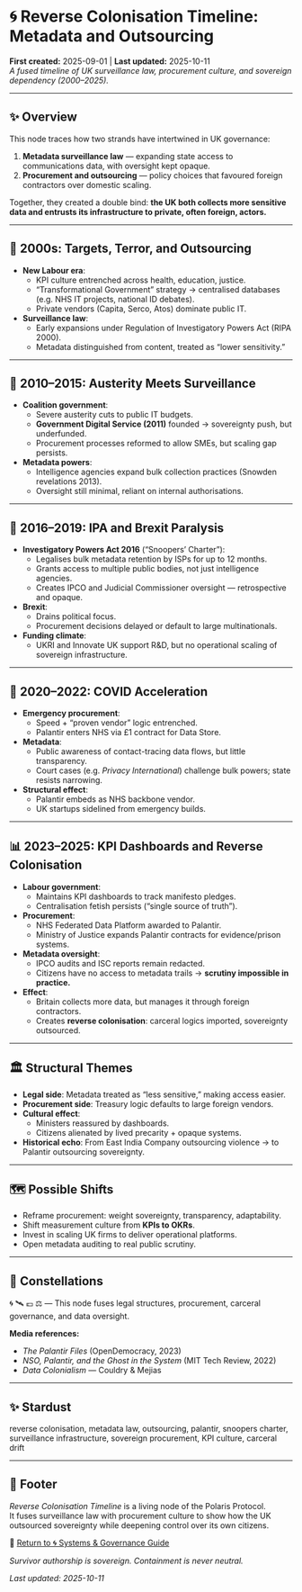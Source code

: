# 🌀 Reverse Colonisation Timeline: Metadata and Outsourcing  
**First created:** 2025-09-01 | **Last updated:** 2025-10-11   
*A fused timeline of UK surveillance law, procurement culture, and sovereign dependency (2000–2025).*  

---

## ✨ Overview  

This node traces how two strands have intertwined in UK governance:  

1. **Metadata surveillance law** — expanding state access to communications data, with oversight kept opaque.  
2. **Procurement and outsourcing** — policy choices that favoured foreign contractors over domestic scaling.  

Together, they created a double bind: **the UK both collects more sensitive data and entrusts its infrastructure to private, often foreign, actors.**  

---

## 🚀 2000s: Targets, Terror, and Outsourcing  

- **New Labour era**:  
  - KPI culture entrenched across health, education, justice.  
  - “Transformational Government” strategy → centralised databases (e.g. NHS IT projects, national ID debates).  
  - Private vendors (Capita, Serco, Atos) dominate public IT.  
- **Surveillance law**:  
  - Early expansions under Regulation of Investigatory Powers Act (RIPA 2000).  
  - Metadata distinguished from content, treated as “lower sensitivity.”  

---

## 📡 2010–2015: Austerity Meets Surveillance  

- **Coalition government**:  
  - Severe austerity cuts to public IT budgets.  
  - **Government Digital Service (2011)** founded → sovereignty push, but underfunded.  
  - Procurement processes reformed to allow SMEs, but scaling gap persists.  
- **Metadata powers**:  
  - Intelligence agencies expand bulk collection practices (Snowden revelations 2013).  
  - Oversight still minimal, reliant on internal authorisations.  

---

## 👾 2016–2019: IPA and Brexit Paralysis  

- **Investigatory Powers Act 2016** (“Snoopers’ Charter”):  
  - Legalises bulk metadata retention by ISPs for up to 12 months.  
  - Grants access to multiple public bodies, not just intelligence agencies.  
  - Creates IPCO and Judicial Commissioner oversight — retrospective and opaque.  
- **Brexit**:  
  - Drains political focus.  
  - Procurement decisions delayed or default to large multinationals.  
- **Funding climate**:  
  - UKRI and Innovate UK support R&D, but no operational scaling of sovereign infrastructure.  

---

## 💉 2020–2022: COVID Acceleration  

- **Emergency procurement**:  
  - Speed + “proven vendor” logic entrenched.  
  - Palantir enters NHS via £1 contract for Data Store.  
- **Metadata**:  
  - Public awareness of contact-tracing data flows, but little transparency.  
  - Court cases (e.g. *Privacy International*) challenge bulk powers; state resists narrowing.  
- **Structural effect**:  
  - Palantir embeds as NHS backbone vendor.  
  - UK startups sidelined from emergency builds.  

---

## 📊 2023–2025: KPI Dashboards and Reverse Colonisation  

- **Labour government**:  
  - Maintains KPI dashboards to track manifesto pledges.  
  - Centralisation fetish persists (“single source of truth”).  
- **Procurement**:  
  - NHS Federated Data Platform awarded to Palantir.  
  - Ministry of Justice expands Palantir contracts for evidence/prison systems.  
- **Metadata oversight**:  
  - IPCO audits and ISC reports remain redacted.  
  - Citizens have no access to metadata trails → **scrutiny impossible in practice.**  
- **Effect**:  
  - Britain collects more data, but manages it through foreign contractors.  
  - Creates **reverse colonisation**: carceral logics imported, sovereignty outsourced.  

---

## 🏛 Structural Themes  

- **Legal side**: Metadata treated as “less sensitive,” making access easier.  
- **Procurement side**: Treasury logic defaults to large foreign vendors.  
- **Cultural effect**:  
  - Ministers reassured by dashboards.  
  - Citizens alienated by lived precarity + opaque systems.  
- **Historical echo**: From East India Company outsourcing violence → to Palantir outsourcing sovereignty.  

---

## 🗺 Possible Shifts  

- Reframe procurement: weight sovereignty, transparency, adaptability.  
- Shift measurement culture from **KPIs to OKRs**.  
- Invest in scaling UK firms to deliver operational platforms.  
- Open metadata auditing to real public scrutiny.  

---

## 🌌 Constellations  
🌀 🛰️ 💷 ⚖️ — This node fuses legal structures, procurement, carceral governance, and data oversight.

**Media references:**  
- *The Palantir Files* (OpenDemocracy, 2023)  
- *NSO, Palantir, and the Ghost in the System* (MIT Tech Review, 2022)  
- *Data Colonialism* — Couldry & Mejias

---

## ✨ Stardust  
reverse colonisation, metadata law, outsourcing, palantir, snoopers charter, surveillance infrastructure, sovereign procurement, KPI culture, carceral drift

---

## 🏮 Footer  

*Reverse Colonisation Timeline* is a living node of the Polaris Protocol.  
It fuses surveillance law with procurement culture to show how the UK outsourced sovereignty while deepening control over its own citizens.  

🏮 [Return to 🌀 Systems & Governance Guide](./README.md)  

*Survivor authorship is sovereign. Containment is never neutral.*  

_Last updated: 2025-10-11_
